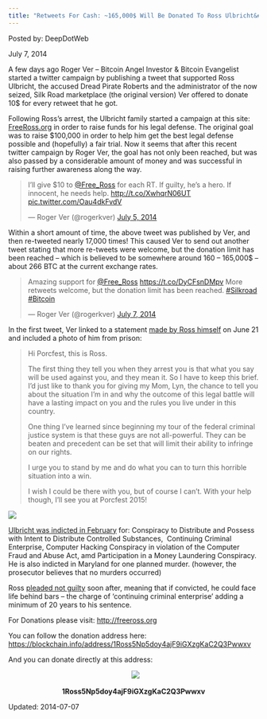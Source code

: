 ```yaml
---
title: "Retweets For Cash: ~165,000$ Will Be Donated To Ross Ulbricht&#8217;s Legal Fund"
---
```


Posted by: DeepDotWeb

<span>July 7, 2014</span>

<p>A few days ago Roger Ver – Bitcoin Angel Investor &amp; Bitcoin Evangelist started a twitter campaign by publishing a tweet that supported Ross Ulbricht, the accused Dread Pirate Roberts and the administrator of the now seized, Silk Road marketplace (the original version) Ver offered to donate 10$ for every retweet that he got.</p>
<p>Following Ross&#8217;s arrest, the Ulbricht family started a campaign at this site: <a href="http://freeross.org/" target="_blank">FreeRoss.org</a> in order to raise funds for his legal defense. The original goal was to raise $100,000 in order to help him get the best legal defense possible and (hopefully) a fair trial. Now it seems that after this recent twitter campaign by Roger Ver, the goal has not only been reached, but was also passed by a considerable amount of money and was successful in raising further awareness along the way.</p>
<blockquote class="twitter-tweet" width="550">
<p>I’ll give $10 to <a href="https://twitter.com/Free_Ross">@Free_Ross</a> for each RT. If guilty, he’s a hero. If innocent, he needs help. <a href="http://t.co/XwhqrN06UT">http://t.co/XwhqrN06UT</a> <a href="http://t.co/Oau4dkFvdV">pic.twitter.com/Oau4dkFvdV</a></p>
<p>&mdash; Roger Ver (@rogerkver) <a href="https://twitter.com/rogerkver/statuses/485478065959493632">July 5, 2014</a></p></blockquote>
<p><script async src="//platform.twitter.com/widgets.js" charset="utf-8"></script></p>
<p>Within a short amount of time, the above tweet was published by Ver, and then re-tweeted nearly 17,000 times! This caused Ver to send out another tweet stating that more re-tweets were welcome, but the donation limit has been reached – which is believed to be somewhere around 160 – 165,000$ &#8211; about 266 BTC at the current exchange rates.</p>
<blockquote class="twitter-tweet" width="550">
<p>Amazing support for <a href="https://twitter.com/Free_Ross">@Free_Ross</a> <a href="https://t.co/DyCFsnDMpv">https://t.co/DyCFsnDMpv</a> More retweets welcome, but the donation limit has been reached. <a href="https://twitter.com/hashtag/Silkroad?src=hash">#Silkroad</a> <a href="https://twitter.com/hashtag/Bitcoin?src=hash">#Bitcoin</a></p>
<p>&mdash; Roger Ver (@rogerkver) <a href="https://twitter.com/rogerkver/statuses/486087296098127872">July 7, 2014</a></p></blockquote>
<p><script async src="//platform.twitter.com/widgets.js" charset="utf-8"></script></p>
<p>In the first tweet, Ver linked to a statement <a href="http://freeross.org/ross-sends-messagephoto-from-prison/">made by Ross himself</a> on June 21 and included a photo of him from prison:</p>
<blockquote><p>Hi Porcfest, this is Ross.</p>
<p>The first thing they tell you when they arrest you is that what you say will be used against you, and they mean it. So I have to keep this brief. I’d just like to thank you for giving my Mom, Lyn, the chance to tell you about the situation I’m in and why the outcome of this legal battle will have a lasting impact on you and the rules you live under in this country.</p>
<p>One thing I’ve learned since beginning my tour of the federal criminal justice system is that these guys are not all-powerful. They can be beaten and precedent can be set that will limit their ability to infringe on our rights.</p>
<p>I urge you to stand by me and do what you can to turn this horrible situation into a win.</p>
<p>I wish I could be there with you, but of course I can’t. With your help though, I’ll see you at Porcfest 2015!</p></blockquote>

<img src="/imgs/2014/07/Scan00011.jpg"/>
<p><a href="http://www.wired.com/images_blogs/threatlevel/2014/02/US-v.-Ross-Ulbricht-Indictment.pdf">Ulbricht was indicted in February</a> for: Conspiracy to Distribute and Possess with Intent to Distribute Controlled Substances,  Continuing Criminal Enterprise, Computer Hacking Conspiracy in violation of the Computer Fraud and Abuse Act, amd Participation in a Money Laundering Conspiracy. He is also indicted in Maryland for one planned murder. (however, the prosecutor believes that no murders occurred)</p>
<p>Ross <a href="http://www.ibtimes.co.uk/ross-ulbricht-denies-being-silk-roads-dread-pirate-roberts-1435680">pleaded not guilty</a> soon after, meaning that if convicted, he could face life behind bars – the charge of ‘continuing criminal enterprise’ adding a minimum of 20 years to his sentence.</p>
<p>For Donations please visit: <a href="http://freeross.org">http://freeross.org</a></p>
<p>You can follow the donation address here: <a href="https://blockchain.info/address/1Ross5Np5doy4ajF9iGXzgKaC2Q3Pwwxv">https://blockchain.info/address/1Ross5Np5doy4ajF9iGXzgKaC2Q3Pwwxv</a></p>
<p>And you can donate directly at this address:</p>
<p style="text-align: center;"> 

<img src="/imgs/2014/07/Screen-Shot-2014-06-26-at-17.01.32-300x3001.png"/>
<p style="text-align: center;"><strong>1Ross5Np5doy4ajF9iGXzgKaC2Q3Pwwxv</strong></p>

Updated: 2014-07-07
    
